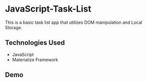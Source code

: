 # JavaScript-Task-List
This is a basic task list app that utilizes DOM manipulation and Local Storage.

## Technologies Used
* JavaScript
* Materialize Framework

## Demo

